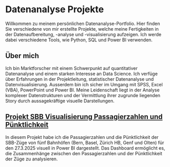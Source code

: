 # Datenanalyse Projekte

Willkommen zu meinem persönlichen Datenanalyse-Portfolio. Hier finden Sie verschiedene von mir erstellte Projekte, welche meine Fertigkeiten in der Datenaufbereitung, -analyse und -visualisierung aufzeigen. Ich werde dabei verschiedene Tools, wie Python, SQL und Power BI verwenden. 

## Über mich

Ich bin Marktforscher mit einem Schwerpunkt auf quantitativer Datenanalyse und einem starken Interesse an Data Science. Ich verfüge über Erfahrungen in der Projektleitung, statistischer Datenanalyse und Datenvisualisierung. Ausserdem bin ich sicher im Umgang mit SPSS, Excel (VBA), PowerPoint und Power BI. Meine Leidenschaft liegt in der Analyse komplexer Datenstrukturen und der Vermittlung ihrer zugrunde liegenden Story durch aussagekräftige visuelle Darstellungen.

## <a href="https://github.com/FabianBartschDatenanalyse/SBB-Passagierzahlen-Puenktlichkeit.git">Projekt SBB Visualisierung Passagierzahlen und Pünktlichkeit</a>

In diesem Projekt habe ich die Passagierzahlen und die Pünktlichkeit der SBB-Züge von fünf Bahnhöfen (Bern, Basel, Zürich HB, Genf und Olten) für den 27.3.2025 visuell in Power BI dargestellt. Das Dashboard ermöglicht es, die Zusammenhänge zwischen den Passagierzahlen und der Pünktlichkeit der Züge zu analysieren. 



